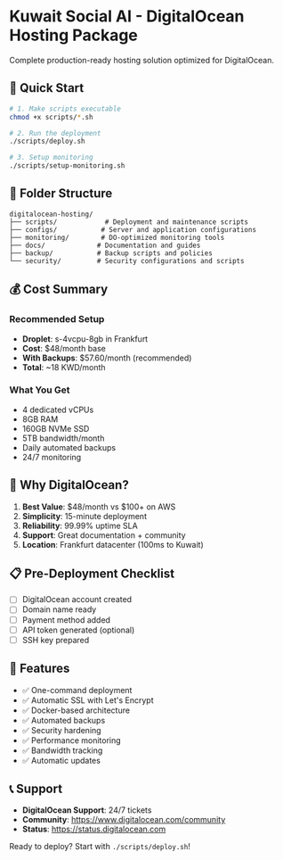 # Kuwait Social AI - DigitalOcean Hosting Package

Complete production-ready hosting solution optimized for DigitalOcean.

## 🚀 Quick Start

```bash
# 1. Make scripts executable
chmod +x scripts/*.sh

# 2. Run the deployment
./scripts/deploy.sh

# 3. Setup monitoring
./scripts/setup-monitoring.sh
```

## 📁 Folder Structure

```
digitalocean-hosting/
├── scripts/            # Deployment and maintenance scripts
├── configs/           # Server and application configurations
├── monitoring/        # DO-optimized monitoring tools
├── docs/             # Documentation and guides
├── backup/           # Backup scripts and policies
└── security/         # Security configurations and scripts
```

## 💰 Cost Summary

### Recommended Setup
- **Droplet**: s-4vcpu-8gb in Frankfurt
- **Cost**: $48/month base
- **With Backups**: $57.60/month (recommended)
- **Total**: ~18 KWD/month

### What You Get
- 4 dedicated vCPUs
- 8GB RAM
- 160GB NVMe SSD
- 5TB bandwidth/month
- Daily automated backups
- 24/7 monitoring

## 🎯 Why DigitalOcean?

1. **Best Value**: $48/month vs $100+ on AWS
2. **Simplicity**: 15-minute deployment
3. **Reliability**: 99.99% uptime SLA
4. **Support**: Great documentation + community
5. **Location**: Frankfurt datacenter (100ms to Kuwait)

## 📋 Pre-Deployment Checklist

- [ ] DigitalOcean account created
- [ ] Domain name ready
- [ ] Payment method added
- [ ] API token generated (optional)
- [ ] SSH key prepared

## 🔧 Features

- ✅ One-command deployment
- ✅ Automatic SSL with Let's Encrypt
- ✅ Docker-based architecture
- ✅ Automated backups
- ✅ Security hardening
- ✅ Performance monitoring
- ✅ Bandwidth tracking
- ✅ Automatic updates

## 📞 Support

- **DigitalOcean Support**: 24/7 tickets
- **Community**: https://www.digitalocean.com/community
- **Status**: https://status.digitalocean.com

Ready to deploy? Start with `./scripts/deploy.sh`!